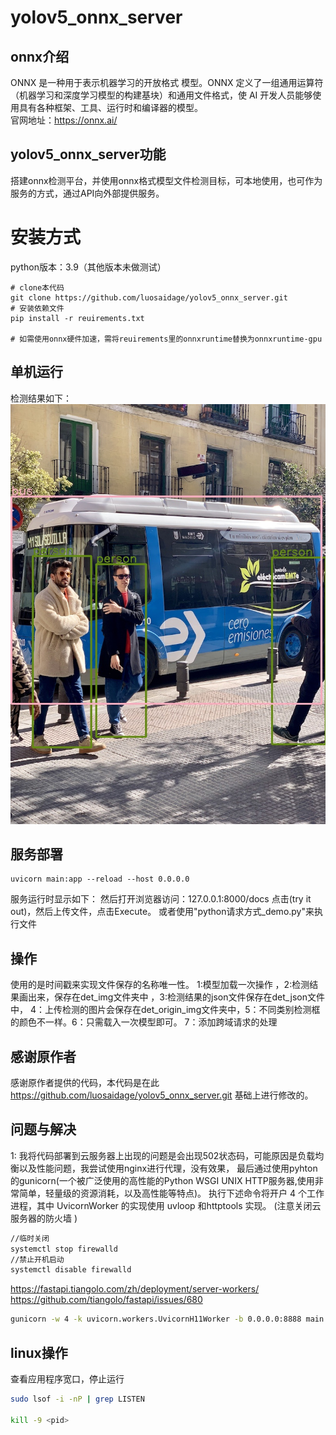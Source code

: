 # yolov5_onnx_server

## onnx介绍
ONNX 是一种用于表示机器学习的开放格式 模型。ONNX 定义了一组通用运算符（机器学习和深度学习模型的构建基块）和通用文件格式，使 AI 开发人员能够使用具有各种框架、工具、运行时和编译器的模型。  
官网地址：https://onnx.ai/
## yolov5_onnx_server功能
搭建onnx检测平台，并使用onnx格式模型文件检测目标，可本地使用，也可作为服务的方式，通过API向外部提供服务。

# 安装方式 
python版本：3.9（其他版本未做测试）
```
# clone本代码
git clone https://github.com/luosaidage/yolov5_onnx_server.git
# 安装依赖文件
pip install -r reuirements.txt

# 如需使用onnx硬件加速，需将reuirements里的onnxruntime替换为onnxruntime-gpu
```
## 单机运行
检测结果如下：
![检测结果](ReqFile/bus_detect.jpg)

## 服务部署
```
uvicorn main:app --reload --host 0.0.0.0
```
服务运行时显示如下：
然后打开浏览器访问：127.0.0.1:8000/docs
点击(try it out)，然后上传文件，点击Execute。
或者使用"python请求方式_demo.py"来执行文件

## 操作
使用的是时间戳来实现文件保存的名称唯一性。
1:模型加载一次操作 ，2:检测结果画出来，保存在det_img文件夹中 ，3:检测结果的json文件保存在det_json文件中，
4：上传检测的图片会保存在det_origin_img文件夹中，5：不同类别检测框的颜色不一样。6：只需载入一次模型即可。
7：添加跨域请求的处理

## 感谢原作者
感谢原作者提供的代码，本代码是在此 https://github.com/luosaidage/yolov5_onnx_server.git 基础上进行修改的。

## 问题与解决
1: 我将代码部署到云服务器上出现的问题是会出现502状态码，可能原因是负载均衡以及性能问题，我尝试使用nginx进行代理，没有效果，
最后通过使用pyhton的gunicorn(一个被广泛使用的高性能的Python WSGI UNIX HTTP服务器,使用非常简单，轻量级的资源消耗，以及高性能等特点)。
执行下述命令将开户 4 个工作进程，其中 UvicornWorker 的实现使用 uvloop 和httptools 实现。
(注意关闭云服务器的防火墙  )
```bash
//临时关闭
systemctl stop firewalld
//禁止开机启动
systemctl disable firewalld
```

https://fastapi.tiangolo.com/zh/deployment/server-workers/
https://github.com/tiangolo/fastapi/issues/680

```bash
gunicorn -w 4 -k uvicorn.workers.UvicornH11Worker -b 0.0.0.0:8888 main:app
```


## linux操作
查看应用程序宽口，停止运行
```bash
sudo lsof -i -nP | grep LISTEN

kill -9 <pid>
```
